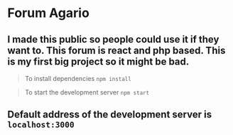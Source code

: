 # Forum Agario

I made this public so people could use it if they want to. This forum is react and php based. This is my first big project so it might be bad.
---

> To install dependencies
`npm install`

> To start the development server
`npm start`

## Default address of the development server is `localhost:3000`
